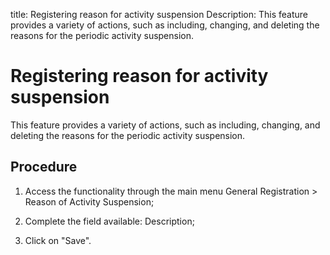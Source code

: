 title: Registering reason for activity suspension
Description: This feature provides a variety of actions, such as including, changing, and deleting the reasons for the periodic activity suspension.
# Registering reason for activity suspension

This feature provides a variety of actions, such as including, changing, and deleting the reasons for the periodic activity suspension.

Procedure
-------------

1.  Access the functionality through the main menu General Registration \>
    Reason of Activity Suspension;

2.  Complete the field available: Description;

3.  Click on "Save".
